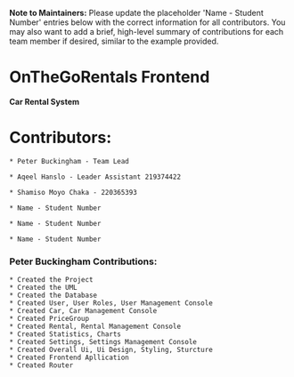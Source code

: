 **Note to Maintainers:** Please update the placeholder 'Name - Student Number' entries below with the correct information for all contributors. You may also want to add a brief, high-level summary of contributions for each team member if desired, similar to the example provided.

# OnTheGoRentals Frontend

**Car Rental System**



# Contributors:

    * Peter Buckingham - Team Lead

    * Aqeel Hanslo - Leader Assistant 219374422

    * Shamiso Moyo Chaka - 220365393

    * Name - Student Number

    * Name - Student Number

    * Name - Student Number



### Peter Buckingham Contributions:

    * Created the Project
    * Created the UML
    * Created the Database
    * Created User, User Roles, User Management Console
    * Created Car, Car Management Console
    * Created PriceGroup
    * Created Rental, Rental Management Console
    * Created Statistics, Charts
    * Created Settings, Settings Management Console
    * Created Overall Ui, Ui Design, Styling, Sturcture
    * Created Frontend Apllication
    * Created Router
